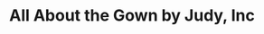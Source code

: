 ---
title: "All About the Gown by Judy, Inc"
url: /lake-geneva/all-about-the-gown-by-judy-inc/
shop: wedding gown
---